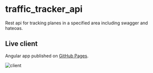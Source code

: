 # traffic_tracker_api

Rest api for tracking planes in a specified area including swagger and hateoas.

## Live client

Angular app published on [GitHub Pages](https://j-o-e-d-o-e.github.io/traffic-tracker/).

![client](https://user-images.githubusercontent.com/26798159/65524223-bd890600-deed-11e9-8b39-dc82cec949c2.png)
